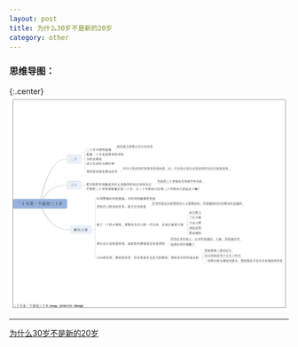 ```yaml
---
layout: post
title: 为什么30岁不是新的20岁
category: other
---
```


### 思维导图：

{:.center}
![为什么30岁不是新的20岁](/assets/img/20160109/thirty-is-not-a-new-tweenty.PNG)










---

[为什么30岁不是新的20岁](https://www.ted.com/talks/meg_jay_why_30_is_not_the_new_20?language=zh-cn#t-256196)

